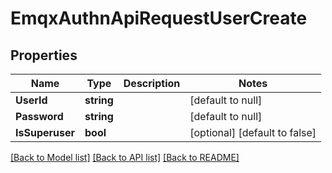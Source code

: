 # EmqxAuthnApiRequestUserCreate

## Properties
Name | Type | Description | Notes
------------ | ------------- | ------------- | -------------
**UserId** | **string** |  | [default to null]
**Password** | **string** |  | [default to null]
**IsSuperuser** | **bool** |  | [optional] [default to false]

[[Back to Model list]](../README.md#documentation-for-models) [[Back to API list]](../README.md#documentation-for-api-endpoints) [[Back to README]](../README.md)

